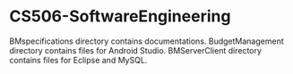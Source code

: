 # CS506-SoftwareEngineering
BMspecifications directory contains documentations.
BudgetManagement directory contains files for Android Studio.
BMServerClient directory contains files for Eclipse and MySQL.
